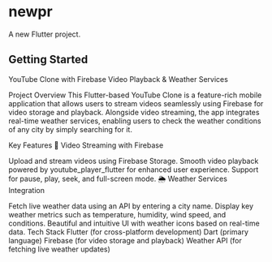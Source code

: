 # newpr

A new Flutter project.

## Getting Started
YouTube Clone with Firebase Video Playback & Weather Services

Project Overview
This Flutter-based YouTube Clone is a feature-rich mobile application that allows users to stream videos seamlessly using Firebase for video storage and playback. Alongside video streaming, the app integrates real-time weather services, enabling users to check the weather conditions of any city by simply searching for it.

Key Features
🎥 Video Streaming with Firebase

Upload and stream videos using Firebase Storage.
Smooth video playback powered by youtube_player_flutter for enhanced user experience.
Support for pause, play, seek, and full-screen mode.
🌦 Weather Services Integration

Fetch live weather data using an API by entering a city name.
Display key weather metrics such as temperature, humidity, wind speed, and conditions.
Beautiful and intuitive UI with weather icons based on real-time data.
Tech Stack
Flutter (for cross-platform development)
Dart (primary language)
Firebase (for video storage and playback)
Weather API (for fetching live weather updates)
